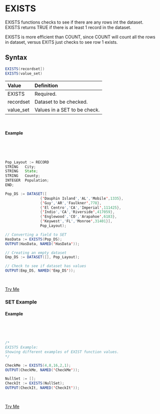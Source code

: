 # EXISTS 

EXISTS functions checks to see if there are any rows int the dataset. EXISTS returns TRUE if there is at least 1 record in the dataset.

EXISTS is more efficient than COUNT, since COUNT will count all the rows in dataset, versus EXITS just checks to see row 1 exists. 

## Syntax 

 ```java
EXISTS(recordset])
EXISTS(value_set)
```

|Value|Definition|
|:----|:---------|
EXISTS | Required.
recordset | Dataset to be checked.
value_set | Values in a SET to be check.

<br>

#### Example

<br>
<pre id="ExistsExp_1">

```java
Pop_Layout := RECORD
STRING   City;
STRING   State;
STRING   County;
INTEGER  Population;
END;

Pop_DS := DATASET([
                {'Dauphin Island','AL','Mobile',1335},
                {'Guy','AR','Faulkner',778},
                {'El Centro','CA','Imperial',111425},
                {'Indio','CA','Riverside',417059},
                {'Englewood','CO','Arapahoe',6183},
                {'Keywest','FL','Monroe',31401}], 
                Pop_Layout);

// Converting a field to SET
HasData := EXISTS(Pop_DS);
OUTPUT(HasData, NAMED('HasData'));

// Creating an empty dataset
Emp_DS := DATASET([], Pop_Layout);

// Check to see if dataset has values
OUTPUT(Emp_DS, NAMED('Emp_DS'));
```
</pre>
<a class="trybutton" href="javascript:OpenECLEditor(['ExistsExp_2'])"> Try Me </a>

### SET Example

#### Example

<br>
<pre id="ExistsExp_1">

```java
/*
EXISTS Example:
Showing different examples of EXIST function values.
*/

CheckMe := EXISTS(4,8,16,2,1); 
OUTPUT(CheckMe, NAMED('CheckMe'));

NullSet := [];
CheckIt := EXISTS(NullSet); 
OUTPUT(CheckIt, NAMED('CheckIt'));

```
</pre>
<a class="trybutton" href="javascript:OpenECLEditor(['ExistsExp_2'])"> Try Me </a>

